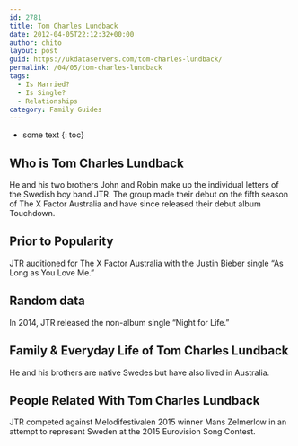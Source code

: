 ```yaml
---
id: 2781
title: Tom Charles Lundback
date: 2012-04-05T22:12:32+00:00
author: chito
layout: post
guid: https://ukdataservers.com/tom-charles-lundback/
permalink: /04/05/tom-charles-lundback
tags:
  - Is Married?
  - Is Single?
  - Relationships
category: Family Guides
---
```


* some text
{: toc}
          
          
## Who is  Tom Charles Lundback
                  
                  
                  
He and his two brothers John and Robin make up the individual letters of the Swedish boy band JTR. The group made their debut on the fifth season of The X Factor Australia and have since released their debut album Touchdown.
                  
                
                
                
## Prior to Popularity 
                  
                  
                  
JTR auditioned for The X Factor Australia with the Justin Bieber single &#8220;As Long as You Love Me.&#8221;
                  
                
                
                
## Random data 
                  
                  
                  
In 2014, JTR released the non-album single &#8220;Night for Life.&#8221;
                  
                
                
                
## Family & Everyday Life of Tom Charles Lundback
                  
                  
                  
He and his brothers are native Swedes but have also lived in Australia.
                  
                
                
                
## People Related With  Tom Charles Lundback
                  
                  
                  
JTR competed against Melodifestivalen 2015 winner Mans Zelmerlow in an attempt to represent Sweden at the 2015 Eurovision Song Contest.
                  
                
              
            
          
          
          
    
    
  
